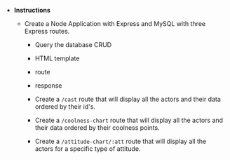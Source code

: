 * **Instructions**

  * Create a Node Application with Express and MySQL with three Express routes.
    * Query the database CRUD
    * HTML template
    * route
    * response

    * Create a `/cast` route that will display all the actors and their data ordered by their id's.

    * Create a `/coolness-chart` route that will display all the actors and their data ordered by their coolness points.

    * Create a `/attitude-chart/:att` route that will display all the actors for a specific type of attitude.
